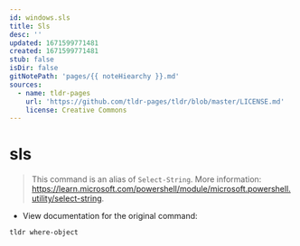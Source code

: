 ```yaml
---
id: windows.sls
title: Sls
desc: ''
updated: 1671599771481
created: 1671599771481
stub: false
isDir: false
gitNotePath: 'pages/{{ noteHiearchy }}.md'
sources:
  - name: tldr-pages
    url: 'https://github.com/tldr-pages/tldr/blob/master/LICENSE.md'
    license: Creative Commons
---
```

# sls

> This command is an alias of `Select-String`.
> More information: <https://learn.microsoft.com/powershell/module/microsoft.powershell.utility/select-string>.

- View documentation for the original command:

`tldr where-object`

